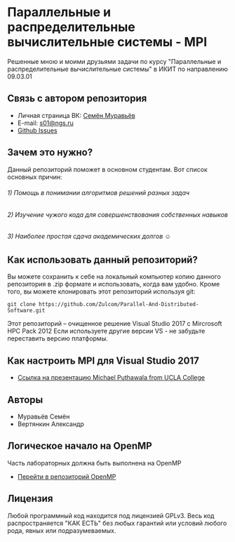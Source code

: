 
# Параллельные и распределительные вычислительные системы - MPI
Решенные мною и моими друзьями задачи по курсу "Параллельные и распределительные вычислительные системы" в ИКИТ по направлению 09.03.01

## Связь с автором репозитория
-  Личная страница ВК: [Семён Муравьёв](https://vk.com/sem0n)
-  E-mail: s01@ngs.ru
-  [Github Issues](https://github.com/Zulcom/Parallel-And-Distributed-Software-MPI/issues)

## Зачем это нужно?
Данный репозиторий поможет в основном студентам. Вот список основных причин:</br>
###### 1) Помощь в понимании алгоритмов решений разных задач</br>
###### 2) Изучение чужого кода для совершенствования собственных навыков</br>
###### 3) Наиболее простая сдача академических долгов ☺</br>
## Как использовать данный репозиторий?
Вы можете сохранить к себе на локальный компьютер копию данного репозитория в .zip формате и использовать, 
когда вам удобно. Кроме того, вы можете клонировать этот репозиторий используя git:
```
git clone https://github.com/Zulcom/Parallel-And-Distributed-Software.git
```
Этот репозиторий – очищенное решение Visual Studio 2017 с Mircrosoft HPC Pack 2012
Если используете другие версии VS - не забудьте переставить версию платформы.

## Как настроить MPI для Visual Studio 2017

- [Сcылка на презентацию Michael Puthawala from UCLA College](http://www.math.ucla.edu/~mputhawala/PPT.pdf)

## Авторы

- Муравьёв Семён
- Вертянкин Александр

## Логическое начало на OpenMP
Часть лабораторных должна быть выполнена на OpenMP
- [Перейти в репозиторий OpenMP](https://github.com/Zulcom/Parallel-And-Distributed-Software)

## Лицензия
Любой программный код находится под лицензией GPLv3.
Весь код распространяется "КАК ЕСТЬ" без любых гарантий или условий любого рода, явных или подразумеваемых.
